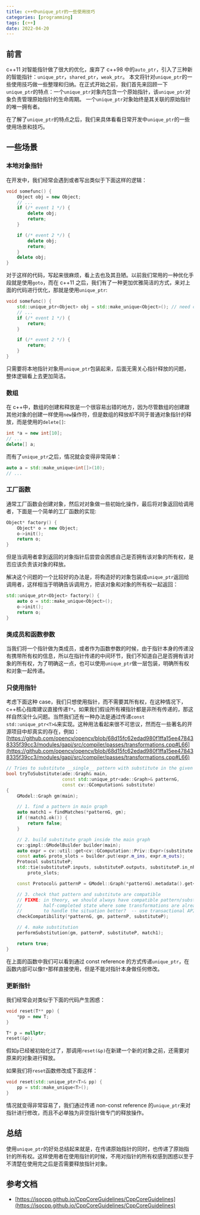 ```yaml
---
title: c++中unique_ptr的一些使用技巧
categories: [programming]
tags: [c++]
date: 2022-04-20
---
```


## 前言

c++11 对智能指针做了很大的优化，废弃了 c++98 中的`auto_ptr`，引入了三种新的智能指针：`unique_ptr`，`shared_ptr`，`weak_ptr`。
本文将针对`unique_ptr`的一些使用技巧做一些整理和归纳。在正式开始之前，我们首先来回顾一下`unique_ptr`的特点：一个`unique_ptr`对象内包含一个原始指针，该`unique_ptr`对象负责管理原始指针的生命周期。
一个`unique_ptr`对象始终是其关联的原始指针的唯一拥有者。

在了解了`unique_ptr`的特点之后，我们来具体看看日常开发中`unique_ptr`的一些使用场景和技巧。

## 一些场景

### 本地对象指针

在开发中，我们经常会遇到或者写出类似于下面这样的逻辑：

```cpp
void somefunc() {
    Object obj = new Object;
    // ...
    if (/* event 1 */) {
        delete obj;
        return;
    }

    if (/* event 2 */) {
        delete obj;
        return;
    }
    delete obj;
}
```

对于这样的代码，写起来很麻烦，看上去也及其丑陋。以前我们常用的一种优化手段就是使用`goto`，而在 c++11 之后，我们有了一种更加优雅简洁的方式，来对上面的代码进行优化，那就是使用`unique_ptr`:

```cpp
void somefunc() {
    std::unique_ptr<Object> obj = std::make_unique<Object>(); // need c++14
    // ...
    if (/* event 1 */) {
        return;
    }

    if (/* event 2 */) {
        return;
    }
}
```

只需要将本地指针对象用`unique_ptr`包装起来，后面无需关心指针释放的问题，整体逻辑看上去更加简洁。

### 数组

在 c++中，数组的创建和释放是一个很容易出错的地方，因为尽管数组的创建跟其他对象的创建一样使用`new`操作符，但是数组的释放却不同于普通对象指针的释放，而是使用的`delete[]`:

```cpp
int *a = new int[10];
// ...
delete[] a;
```

而有了`unique_ptr`之后，情况就会变得非常简单：

```cpp
auto a = std::make_unique<int[]>(10);
// ...
```

### 工厂函数

通常工厂函数会创建对象，然后对对象做一些初始化操作，最后将对象返回给调用者，下面是一个简单的工厂函数的实现:

```cpp
Object* factory() {
    Object* o = new Object;
    o->init();
    return o;
}
```

但是当调用者拿到返回的对象指针后尝尝会困惑自己是否拥有该对象的所有权，是否应该负责该对象的释放。

解决这个问题的一个比较好的办法是，将构造好的对象包装成`unique_ptr`返回给调用者，这样相当于明确告诉调用方，把该对象和对象的所有权一起返回：

```cpp
std::unique_ptr<Object> factory() {
    auto o = std::make_unique<Object>();
    o->init();
    return o;
}
```

### 类成员和函数参数

当我们将一个指针做为类成员，或者作为函数参数的时候，由于指针本身的传递没有携带所有权的信息，所以在指针传递的中间环节，我们不知道自己是否拥有该对象的所有权，为了明确这一点，也可以使用`unique_ptr`做一层包装，明确所有权和对象一起传递。

### 只使用指针

考虑下面这种 case，我们只想使用指针，而不需要其所有权，在这种情况下，c++核心指南建议直接传递`T*`。如果我们假设所有裸指针都是非所有传递的，那这样自然没什么问题。当然我们还有一种办法是通过传递`const std::unique_ptr<T>&`来实现。这种用法看起来很不可思议，然而在一些著名的开源项目中却真实的存在，例如：
[https://github.com/opencv/opencv/blob/68d15fc62edad980f1ffa15ee478438335f39cc3/modules/gapi/src/compiler/passes/transformations.cpp#L66](https://github.com/opencv/opencv/blob/68d15fc62edad980f1ffa15ee478438335f39cc3/modules/gapi/src/compiler/passes/transformations.cpp#L66)

```cpp
// Tries to substitute __single__ pattern with substitute in the given graph
bool tryToSubstitute(ade::Graph& main,
                     const std::unique_ptr<ade::Graph>& patternG,
                     const cv::GComputation& substitute)
{
    GModel::Graph gm(main);

    // 1. find a pattern in main graph
    auto match1 = findMatches(*patternG, gm);
    if (!match1.ok()) {
        return false;
    }

    // 2. build substitute graph inside the main graph
    cv::gimpl::GModelBuilder builder(main);
    auto expr = cv::util::get<cv::GComputation::Priv::Expr>(substitute.priv().m_shape);
    const auto& proto_slots = builder.put(expr.m_ins, expr.m_outs);
    Protocol substituteP;
    std::tie(substituteP.inputs, substituteP.outputs, substituteP.in_nhs, substituteP.out_nhs) =
        proto_slots;

    const Protocol& patternP = GModel::Graph(*patternG).metadata().get<Protocol>();

    // 3. check that pattern and substitute are compatible
    // FIXME: in theory, we should always have compatible pattern/substitute. if not, we're in
    //        half-completed state where some transformations are already applied - what can we do
    //        to handle the situation better?  -- use transactional API as in fuse_islands pass?
    checkCompatibility(*patternG, gm, patternP, substituteP);

    // 4. make substitution
    performSubstitution(gm, patternP, substituteP, match1);

    return true;
}
```

在上面的函数中我们可以看到通过 const reference 的方式传递`unique_ptr`，在函数内部可以像`T*`那样直接使用，但是不能对指针本身做任何修改。

### 更新指针

我们经常会对类似于下面的代码产生困惑：

```cpp
void reset(T** pp) {
    *pp = new T;
}

T* p = nullptr;
reset(&p);
```

假如`p`已经被初始化过了，那调用`reset(&p)`在新建一个新的对象之前，还需要对原来的对象进行释放。

如果我们将`reset`函数修改成下面这样：

```cpp
void reset(std::unique_ptr<T>& pp) {
    pp = std::make_unique<T>();
}
```

情况就变得非常容易了，我们通过传递 non-const reference 的`unique_ptr`来对指针进行修改，而且不必单独为非空指针做专门的释放操作。

## 总结

使用`unique_ptr`的好处总结起来就是，在传递原始指针的同时，也传递了原始指针的所有权。这样使用者在使用指针的时候，不用对指针的所有权感到困惑以至于不清楚在使用完之后是否需要释放指针对象。

## 参考文档

- [https://isocpp.github.io/CppCoreGuidelines/CppCoreGuidelines](https://isocpp.github.io/CppCoreGuidelines/CppCoreGuidelines)
